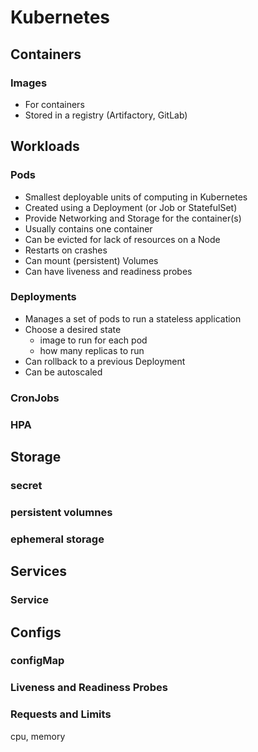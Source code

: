 # Kubernetes

## Containers

### Images

- For containers
- Stored in a registry (Artifactory, GitLab)

## Workloads

### Pods

- Smallest deployable units of computing in Kubernetes
- Created using a Deployment (or Job or StatefulSet)
- Provide Networking and Storage for the container(s)
- Usually contains one container
- Can be evicted for lack of resources on a Node
- Restarts on crashes
- Can mount (persistent) Volumes
- Can have liveness and readiness probes

### Deployments

- Manages a set of pods to run a stateless application
- Choose a desired state
  - image to run for each pod
  - how many replicas to run
- Can rollback to a previous Deployment
- Can be autoscaled

### CronJobs

### HPA

## Storage

### secret

### persistent volumnes

### ephemeral storage

## Services

### Service

## Configs

### configMap

### Liveness and Readiness Probes

### Requests and Limits

cpu, memory
